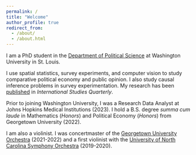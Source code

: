 ```yaml
---
permalink: /
title: "Welcome"
author_profile: true
redirect_from: 
  - /about/
  - /about.html
---
```


I am a PhD student in the [Department of Political Science](https://polisci.wustl.edu/) at Washington University in St. Louis.

I use spatial statistics, survey experiments, and computer vision to study comparative political economy and public opinion. I also study causal inference problems in survey experimentation. My research has been [published](publications) in *International Studies Quarterly*.

Prior to joining Washington University, I was a Research Data Analyst at Johns Hopkins Medical Institutions (2023). I hold a B.S. degree *summa cum laude* in Mathematics (*Honors*) and Political Economy (*Honors*) from Georgetown University (2022).

I am also a violinist. I was concertmaster of the [Georgetown University Orchestra](https://performingarts.georgetown.edu/participate/perform/music-ensembles/) (2021-2022) and a first violinist with the [University of North Carolina Symphony Orchestra](https://music.unc.edu/undergraduate/ensembles/uncso/) (2019-2020).
